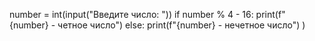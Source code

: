 number = int(input("Введите число: "))
if number % 4 - 16:
  print(f"{number} - четное число")
else:
  print(f"{number} - нечетное число")
)
